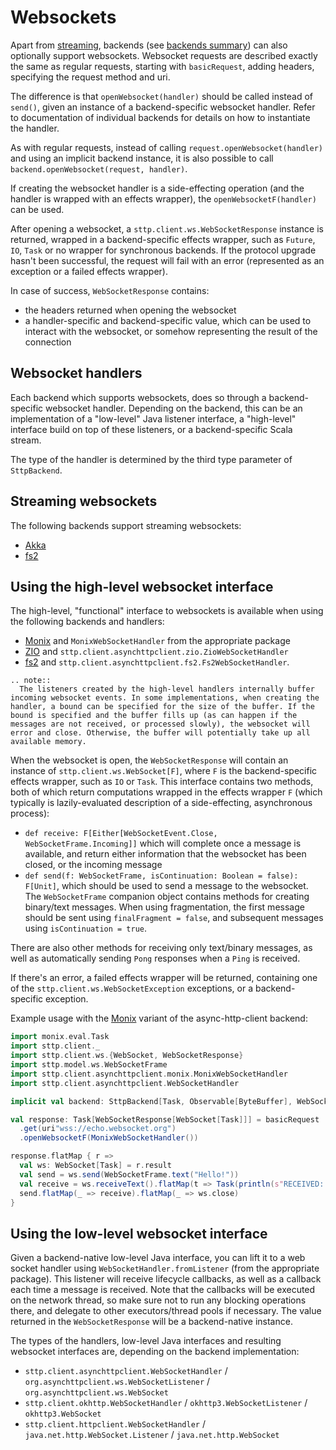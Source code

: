 # Websockets

Apart from [streaming](requests/streaming.md), backends (see [backends summary](../backends/summary.md)) can also optionally support websockets. Websocket requests are described exactly the same as regular requests, starting with `basicRequest`, adding headers, specifying the request method and uri.

The difference is that `openWebsocket(handler)` should be called instead of `send()`, given an instance of a backend-specific websocket handler. Refer to documentation of individual backends for details on how to instantiate the handler.

As with regular requests, instead of calling `request.openWebsocket(handler)` and using an implicit backend instance, it is also possible to call `backend.openWebsocket(request, handler)`.

If creating the websocket handler is a side-effecting operation (and the handler is wrapped with an effects wrapper), the `openWebsocketF(handler)` can be used.

After opening a websocket, a `sttp.client.ws.WebSocketResponse` instance is returned, wrapped in a backend-specific effects wrapper, such as `Future`, `IO`, `Task` or no wrapper for synchronous backends. If the protocol upgrade hasn't been successful, the request will fail with an error (represented as an exception or a failed effects wrapper).

In case of success, `WebSocketResponse` contains:

* the headers returned when opening the websocket
* a handler-specific and backend-specific value, which can be used to interact with the websocket, or somehow representing the result of the connection

## Websocket handlers

Each backend which supports websockets, does so through a backend-specific websocket handler. Depending on the backend, this can be an implementation of a "low-level" Java listener interface, a "high-level" interface build on top of these listeners, or a backend-specific Scala stream. 

The type of the handler is determined by the third type parameter of `SttpBackend`.

## Streaming websockets

The following backends support streaming websockets:

* [Akka](../backends/akka.md#websockets)
* [fs2](../backends/fs2.md#websockets)

## Using the high-level websocket interface

The high-level, "functional" interface to websockets is available when using the following backends and handlers:
 
* [Monix](../backends/monix.md) and `MonixWebSocketHandler` from the appropriate package
* [ZIO](../backends/zio.md) and `sttp.client.asynchttpclient.zio.ZioWebSocketHandler`
* [fs2](../backends/fs2.md) and `sttp.client.asynchttpclient.fs2.Fs2WebSocketHandler`.

```eval_rst
.. note::
  The listeners created by the high-level handlers internally buffer incoming websocket events. In some implementations, when creating the handler, a bound can be specified for the size of the buffer. If the bound is specified and the buffer fills up (as can happen if the messages are not received, or processed slowly), the websocket will error and close. Otherwise, the buffer will potentially take up all available memory.
```

When the websocket is open, the `WebSocketResponse` will contain an instance of `sttp.client.ws.WebSocket[F]`, where `F` is the backend-specific effects wrapper, such as `IO` or `Task`. This interface contains two methods, both of which return computations wrapped in the effects wrapper `F` (which typically is lazily-evaluated description of a side-effecting, asynchronous process):

* `def receive: F[Either[WebSocketEvent.Close, WebSocketFrame.Incoming]]` which will complete once a message is available, and return either information that the websocket has been closed, or the incoming message
* `def send(f: WebSocketFrame, isContinuation: Boolean = false): F[Unit]`, which should be used to send a message to the websocket. The `WebSocketFrame` companion object contains methods for creating binary/text messages. When using fragmentation, the first message should be sent using `finalFragment = false`, and subsequent messages using `isContinuation = true`.

There are also other methods for receiving only text/binary messages, as well as automatically sending `Pong` responses when a `Ping` is received.

If there's an error, a failed effects wrapper will be returned, containing one of the `sttp.client.ws.WebSocketException` exceptions, or a backend-specific exception.

Example usage with the [Monix](backends/monix.md) variant of the async-http-client backend:

```scala
import monix.eval.Task
import sttp.client._
import sttp.client.ws.{WebSocket, WebSocketResponse}
import sttp.model.ws.WebSocketFrame
import sttp.client.asynchttpclient.monix.MonixWebSocketHandler
import sttp.client.asynchttpclient.WebSocketHandler

implicit val backend: SttpBackend[Task, Observable[ByteBuffer], WebSocketHandler] = ...

val response: Task[WebSocketResponse[WebSocket[Task]]] = basicRequest
  .get(uri"wss://echo.websocket.org")
  .openWebsocketF(MonixWebSocketHandler())

response.flatMap { r =>
  val ws: WebSocket[Task] = r.result
  val send = ws.send(WebSocketFrame.text("Hello!"))
  val receive = ws.receiveText().flatMap(t => Task(println(s"RECEIVED: $t")))
  send.flatMap(_ => receive).flatMap(_ => ws.close)
}
```

## Using the low-level websocket interface

Given a backend-native low-level Java interface, you can lift it to a web socket handler using `WebSocketHandler.fromListener` (from the appropriate package). This listener will receive lifecycle callbacks, as well as a callback each time a message is received. Note that the callbacks will be executed on the network thread, so make sure not to run any blocking operations there, and delegate to other executors/thread pools if necessary. The value returned in the `WebSocketResponse` will be a backend-native instance.
 
The types of the handlers, low-level Java interfaces and resulting websocket interfaces are, depending on the backend implementation:

* `sttp.client.asynchttpclient.WebSocketHandler` / `org.asynchttpclient.ws.WebSocketListener` / `org.asynchttpclient.ws.WebSocket` 
* `sttp.client.okhttp.WebSocketHandler` / `okhttp3.WebSocketListener` / `okhttp3.WebSocket`
* `sttp.client.httpclient.WebSocketHandler` / `java.net.http.WebSocket.Listener` / `java.net.http.WebSocket`
